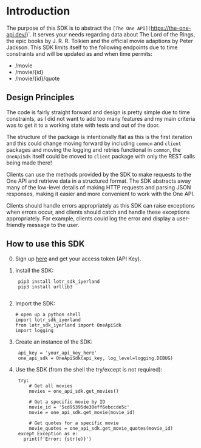 # Introduction
The purpose of this SDK is to abstract the `[The One API](`https://the-one-api.dev/)`. It serves your needs regarding data about The Lord of the Rings, the epic books by J. R. R. Tolkien and the official movie adaptions by Peter Jackson.
This SDK limits itself to the following endpoints due to time constraints and will be updated as and when time permits:

- /movie
- /movie/{id}
- /movie/{id}/quote

## Design Principles
The code is fairly straight forward and design is pretty simple due to 
time constraints, as I did not want to add too many features and my main
criteria was to get it to a working state with tests and out of the door.

The structure of the package is intentionally flat as this is the first iteration and 
this could change moving forward by including `common` and `client` packages 
and moving the logging and retries functional in `common`, the `OneApiSdk` itself
could be moved to `client` package with only the REST calls being made there!

Clients can use the methods provided by the SDK to make requests to the One API
and retrieve data in a structured format. The SDK abstracts away many of 
the low-level details of making HTTP requests and parsing JSON responses, 
making it easier and more convenient to work with the One API.

Clients should handle errors appropriately as this SDK can raise exceptions when 
errors occur, and clients should catch and handle these exceptions appropriately. 
For example, clients could log the error and display a user-friendly message to the user.

## How to use this SDK

0. Sign up [here](https://the-one-api.dev/sign-up) and get your access token (API Key).

1. Install the SDK:
   ```
    pip3 install lotr_sdk_iyerland
    pip3 install urllib3 
    
   ```
2. Import the SDK: 
   ```
   # open up a python shell
   import lotr_sdk_iyerland
   from lotr_sdk_iyerland import OneApiSdk
   import logging
   ```
3. Create an instance of the SDK:
   ```
    api_key = 'your_api_key_here'
    one_api_sdk = OneApiSdk(api_key, log_level=logging.DEBUG)
   ``` 
4. Use the SDK (from the shell the try/except is not required):
   ```
    try:
        # Get all movies
        movies = one_api_sdk.get_movies()

        # Get a specific movie by ID
        movie_id = '5cd95395de30eff6ebccde5c'
        movie = one_api_sdk.get_movie(movie_id)

        # Get quotes for a specific movie
        movie_quotes = one_api_sdk.get_movie_quotes(movie_id)
    except Exception as e:
      print(f'Error: {str(e)}')
   ```

